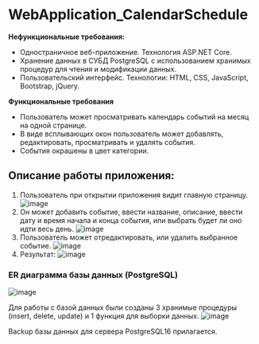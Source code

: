 # WebApplication_CalendarSchedule
**Нефункциональные требования:**
- Одностраничное веб-приложение. Технология ASP.NET Core.
- Хранение данных в СУБД PostgreSQL с использованием хранимых процедур для чтения и модификации данных.
- Пользовательский интерфейс. Технологии: HTML, CSS, JavaScript, Bootstrap, jQuery.

**Функциональные требования**
- Пользователь может просматривать календарь событий на месяц на одной странице.
- В виде всплывающих окон пользователь может добавлять, редактировать, просматривать и удалять события.
- События окрашены в цвет категории.

## Описание работы приложения:
1. Пользователь при открытии приложения видит главную страницу.
![image](https://github.com/UnforgettableStorm/WebApplication_CalendarSchedule/assets/78379528/2af10b0a-63f1-44d6-8320-c792935a3e4c)
2. Он может добавить событие, ввести название, описание, ввести дату и время начала и конца события, или выбрать будет ли оно идти весь день.
![image](https://github.com/UnforgettableStorm/WebApplication_CalendarSchedule/assets/78379528/e1ed9006-6570-4d92-8350-4114b5a73b02)
3. Пользователь может отредактировать, или удалить выбранное событие.
![image](https://github.com/UnforgettableStorm/WebApplication_CalendarSchedule/assets/78379528/9d7878ed-242a-4d9f-9bf8-1247f210cb74)
4. Результат:
![image](https://github.com/UnforgettableStorm/WebApplication_CalendarSchedule/assets/78379528/a8b09cb7-f90d-467b-8031-2d3f40e9dc2b)

### ER диаграмма базы данных (PostgreSQL)
![image](https://github.com/UnforgettableStorm/WebApplication_CalendarSchedule/assets/78379528/e108632b-f96e-463b-9a88-389d241fa9e3)

Для работы с базой данных были созданы 3 хранимые процедуры (insert, delete, update) и 1 функция для выборки данных.
![image](https://github.com/UnforgettableStorm/WebApplication_CalendarSchedule/assets/78379528/5ecab6a6-9472-485c-a3b0-9a3211550612)

Backup базы данных для сервера PostgreSQL16 прилагается.




   

